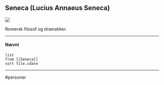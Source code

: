## Seneca (Lucius Annaeus Seneca)
![](https://duckduckgo.com/i/7ad93d70.jpg)

Romersk filosof og dramatiker.

---
#### Nævnt
```dataview 
list
from [[Seneca]]
sort file.cdate
```
---
#personer


